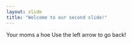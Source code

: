 ```yaml
---
layout: slide
title: "Welcome to our second slide!"
---
```

Your moms a hoe
Use the left arrow to go back!
